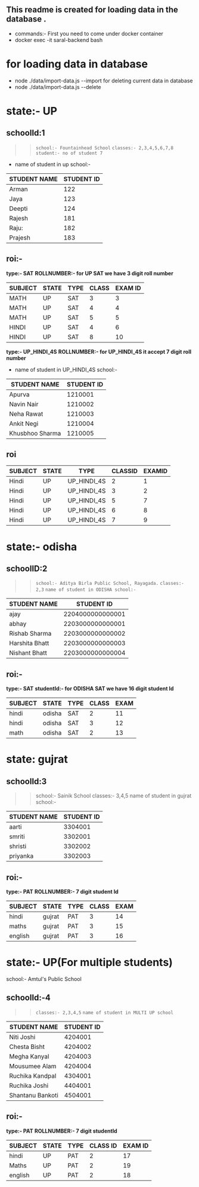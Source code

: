 ## This readme is created for loading data in the database .

* commands:- 
First you need to come under docker container
* docker exec -it saral-backend bash

# for loading data in database
* node ./data/import-data.js --import
for deleting current data in database
*  node ./data/import-data.js --delete

# state:- UP

## schoolId:1
>> `school:- Fountainhead School`
>> `classes:- 2,3,4,5,6,7,8`
>> `student:- no of student 7` 

* name of student in up school:- 

|STUDENT NAME| STUDENT ID|
|---|---|
|Arman| 122|
|Jaya| 123|
|Deepti| 124|
|Rajesh| 181|
|Raju:| 182|
|Prajesh| 183|


## roi:-
**type:- SAT**
**ROLLNUMBER:- for UP SAT we have 3 digit roll number**

| SUBJECT | STATE | TYPE | CLASS | EXAM ID|
|---|---|---|---|---|
|MATH|UP|SAT|3|3|
|MATH|UP|SAT|4|4|
|MATH|UP|SAT|5|5|
|HINDI|UP|SAT|4|6|
|HINDI|UP|SAT|8|10|

**type:- UP_HINDI_4S**
**ROLLNUMBER:- for UP_HINDI_4S it accept 7 digit roll number**

* name of student in UP_HINDI_4S school:- 

|STUDENT NAME|STUDENT ID|
|---|---|
|Apurva |           1210001|  
|Navin Nair|        1210002|
|Neha Rawat |       1210003|
|Ankit Negi  |      1210004|
|Khusbhoo Sharma|   1210005|

## roi

| SUBJECT | STATE | TYPE | CLASSID | EXAMID|
|---|---|---|---|---|
|Hindi|UP|UP_HINDI_4S|2|1|
|Hindi|UP|UP_HINDI_4S|3|2|
|Hindi|UP|UP_HINDI_4S|5|7|
|Hindi|UP|UP_HINDI_4S|6|8|
|Hindi|UP|UP_HINDI_4S|7|9|


# state:- odisha
## schoolID:2
>> `school:- Aditya Birla Public School, Rayagada.`
>> `classes:- 2,3`
>> `name of student in ODISHA school:-`  

|STUDENT NAME |STUDENT ID|
|---|---|
|ajay       |2204000000000001|
|abhay      |2203000000000001|
|Rishab Sharma  | 2203000000000002|
|Harshita Bhatt|  2203000000000003|
|Nishant Bhatt|   2203000000000004|


## roi:- 
**type:- SAT**
**studentId:-  for ODISHA SAT we have 16 digit student Id**

|SUBJECT|STATE|TYPE|CLASS|EXAM|
|---|---|---|---|---|
|hindi|odisha|SAT|2| 11|
|hindi|odisha|SAT|3|12|
|math|odisha|SAT|2|13|

# state: gujrat
## schoolId:3
>> school:- Sainik School
>> classes:- 3,4,5
>> name of student in gujrat school:- 

|STUDENT NAME| STUDENT ID| 
|---|---|
|aarti      |3304001|
|smriti     |3302001|
|shristi    |3302002|
|priyanka   |3302003|

## roi:-
**type:- PAT**
**ROLLNUMBER:- 7 digit student Id**

|SUBJECT|STATE|TYPE|CLASS|EXAM|
|---|---|---|---|---|
| hindi|gujrat|PAT| 3|14|
| maths|gujrat|PAT|3|15|
|english|gujrat|PAT|3|16|

# state:- UP(For multiple students)
school:- Amtul's Public School
## schoolId:-4
>> `classes:- 2,3,4,5`
>> `name of student in MULTI UP school` 

|STUDENT NAME| STUDENT ID|
|---|---|
|Niti Joshi       |4204001|
|Chesta Bisht     |4204002|
|Megha Kanyal     |4204003|
|Mousumee Alam    |4204004|
|Ruchika Kandpal  |4304001|
|Ruchika Joshi    |4404001|
|Shantanu Bankoti |4504001|


## roi:- 
**type:- PAT**
**ROLLNUMBER:- 7 digit studentId**

|SUBJECT |STATE |TYPE |CLASS ID |EXAM ID |
|---|---|---|---|---|
|hindi|UP|PAT|2|17|
|Maths|UP|PAT|2|19|
| english|UP|PAT| 2| 18|